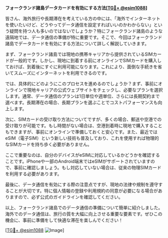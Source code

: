 **フォークランド諸島データカードを有効にする方法[[TG💪+ @esim1088](https://t.me/s/esim1088)]**

皆さん、海外旅行や長期滞在を考えている方の中には、「海外でインターネットを使いたいけど、どうやってデータ通信を設定すればいいのかわからない」という疑問を持つ人も多いのではないでしょうか？特にフォークランド諸島のような遠隔地では、データ通信の準備が特に重要です。そこで、今回はフォークランド諸島でデータカードを有効にする方法について詳しく解説していきます。

まず、フォークランド諸島では現地の携帯キャリアから提供されているSIMカードが一般的です。しかし、現地に到着する前にオンラインでSIMカードを購入しておけば、到着後にすぐに利用可能になります。これにより、面倒な手続きを省いてスムーズにインターネットを利用できるのです。

では、具体的にどのようにこのプロセスを進めるのでしょうか？まず、事前にオンラインで現地キャリアの公式ウェブサイトをチェックし、必要なプランを選択します。通常、データ通信のプランは1日単位や週単位、さらには長期契約まで選べます。長期滞在の場合、長期プランを選ぶことでコストパフォーマンスも向上します。

次に、SIMカードの受け取り方法についてですが、多くの場合、郵送や空港での受け取りが可能です。もし時間がない場合は、空港到着時に現地で購入することもできますが、事前にオンラインで準備しておくと安心です。また、最近ではeSIM（電子SIM）という新しい技術も普及しており、これを使用すれば物理的なSIMカードを持ち歩く必要がありません。

ここで重要なのは、自分のデバイスがeSIMに対応しているかどうかを確認することです。iPhoneや一部のAndroid端末ではeSIMがサポートされていますので、事前に確認しましょう。もし対応していない場合は、従来の物理SIMカードを利用する必要があります。

最後に、データ通信を有効にする際の注意点ですが、現地の法律や規制を遵守することが大切です。特に個人情報の登録や利用規約の同意が必要になる場合がありますので、必ず公式のガイドラインを確認してください。

以上、フォークランド諸島でのデータ通信の準備について簡単に紹介しました。海外でのデータ通信は、旅行の質を大幅に向上させる重要な要素です。ぜひこの機会に、事前に準備をして快適な滞在を楽しんでください！

[[TG💪+ @esim1088](https://t.me/s/esim1088) ![Image](https://i.postimg.cc/Y0z9fWf4/image.png)]